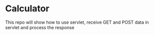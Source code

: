 # Calculator
This repo will show how to use servlet, receive GET and POST data in servlet and process the response 
